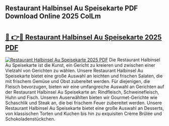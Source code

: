 ## Restaurant Halbinsel Au Speisekarte PDF Download Online 2025 ColLm

# <h2><a href="http://gcbe83w.nevu.top/?p=Restaurant+Halbinsel+Au+Speisekarte">🔗 👉🔴 Restaurant Halbinsel Au Speisekarte 2025 PDF</a></h2>

[![Restaurant Halbinsel Au Speisekarte 2025 PDF](https://i.imgur.com/dBaPXMq.png)](http://gcbe83w.nevu.top/?p=Restaurant+Halbinsel+Au+Speisekarte)
Die Restaurant Halbinsel Au Speisekarte ist die Kunst, ein Gericht zu kreieren und zwischen einer Vielzahl von Gerichten zu wählen. Unsere Restaurant Halbinsel Au Speisekarte bietet eine große Auswahl an leichten und frischen Salaten, die mit frischem Gemüse und Obst zubereitet werden. Für diejenigen, die Fleisch bevorzugen, bieten wir eine umfangreiche Auswahl an Gerichten auf der Restaurant Halbinsel Au Speisekarte an: Rindfleisch, Schweinefleisch, Huhn und Fisch. Unseren Auserwählten bieten wir Gourmet-Gerichte wie Schaschlik und Steak an, die bei frischem Feuer zubereitet werden. Unsere Restaurant Halbinsel Au Speisekarte bietet eine große Auswahl an Desserts, von klassischen Torten und Kuchen bis hin zu exquisiten Crème Brûlée und Schokoladenstückchen.
